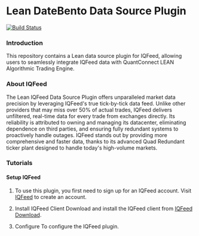 # Lean DateBento Data Source Plugin

[![Build Status](https://github.com/QuantConnect/LeanDataSdk/workflows/Build%20%26%20Test/badge.svg)](https://github.com/QuantConnect/LeanDataSdk/actions?query=workflow%3A%22Build%20%26%20Test%22)

### Introduction
This repository contains a Lean data source plugin for IQFeed, allowing users to seamlessly integrate IQFeed data with  QuantConnect LEAN Algorithmic Trading Engine.

### About IQFeed
The Lean IQFeed Data Source Plugin offers unparalleled market data precision by leveraging IQFeed's true tick-by-tick data feed. Unlike other providers that may miss over 50% of actual trades, IQFeed delivers unfiltered, real-time data for every trade from exchanges directly. Its reliability is attributed to owning and managing its datacenter, eliminating dependence on third parties, and ensuring fully redundant systems to proactively handle outages. IQFeed stands out by providing more comprehensive and faster data, thanks to its advanced Quad Redundant ticker plant designed to handle today's high-volume markets.

### Tutorials

#### Setup IQFeed
1. To use this plugin, you first need to sign up for an IQFeed account. 
Visit [IQFeed](https://www.iqfeed.net/Trent/index.cfm?web=iqfeed&displayaction=start) to create an account.

2. Install IQFeed Client
Download and install the IQFeed client from [IQFeed Download](http://www.iqfeed.net/index.cfm?displayaction=support&section=download).

3. Configure
To configure the IQFeed plugin.